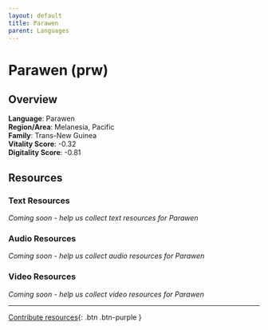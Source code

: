 ```yaml
---
layout: default
title: Parawen
parent: Languages
---
```


# Parawen (prw)

## Overview

**Language**: Parawen  
**Region/Area**: Melanesia, Pacific  
**Family**: Trans-New Guinea  
**Vitality Score**: -0.32  
**Digitality Score**: -0.81  

## Resources

### Text Resources
*Coming soon - help us collect text resources for Parawen*

### Audio Resources
*Coming soon - help us collect audio resources for Parawen*

### Video Resources
*Coming soon - help us collect video resources for Parawen*

---

[Contribute resources](https://fairtrain.github.io/){: .btn .btn-purple }
